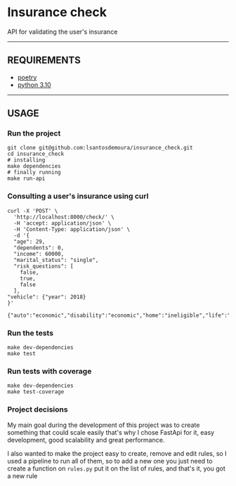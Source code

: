 # Insurance check
API for validating the user's insurance

---
## REQUIREMENTS
- [poetry](https://python-poetry.org/docs/#installation)
- [python 3.10](https://www.python.org/downloads/)

---

## USAGE
### Run the project
```shell
git clone git@github.com:lsantosdemoura/insurance_check.git
cd insurance_check
# installing
make dependencies
# finally running
make run-api
```
### Consulting a user's insurance using curl
```shell
curl -X 'POST' \
  'http://localhost:8000/check/' \
  -H 'accept: application/json' \
  -H 'Content-Type: application/json' \
  -d '{
  "age": 29,
  "dependents": 0,
  "income": 60000,
  "marital_status": "single",
  "risk_questions": [
    false,
    true,
    false
  ],
"vehicle": {"year": 2018}
}'

{"auto":"economic","disability":"economic","home":"ineligible","life":"economic"}
```

### Run the tests
```shell
make dev-dependencies
make test
```

### Run tests with coverage
```shell
make dev-dependencies
make test-coverage
```
### Project decisions

My main goal during the development of this project was to create something that could scale easily
that's why I chose FastApi for it, easy development, good scalability and great performance.

I also wanted to make the project easy to create, remove and edit rules, so I used a pipeline to
run all of them, so to add a new one you just need to create a function on `rules.py`
put it on the list of rules, and that's it, you got a new rule
